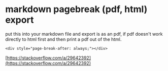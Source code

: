 # markdown pagebreak (pdf, html) export

put this into your markdown file and export is as an pdf, if pdf doesn't work directly to html first and then print a pdf out of the html.

```
<div style="page-break-after: always;"></div>
```

[https://stackoverflow.com/a/29642392](https://stackoverflow.com/a/29642392)